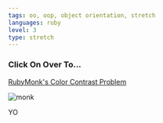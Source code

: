 ```yaml
---
tags: oo, oop, object orientation, stretch
languages: ruby
level: 3
type: stretch
---
```


### Click On Over To...
[RubyMonk's Color Contrast Problem](https://rubymonk.com/learning/books/1-ruby-primer/problems/152-color-contrast)

![monk](https://after-school-assets.s3.amazonaws.com/monk.jpeg)

YO



